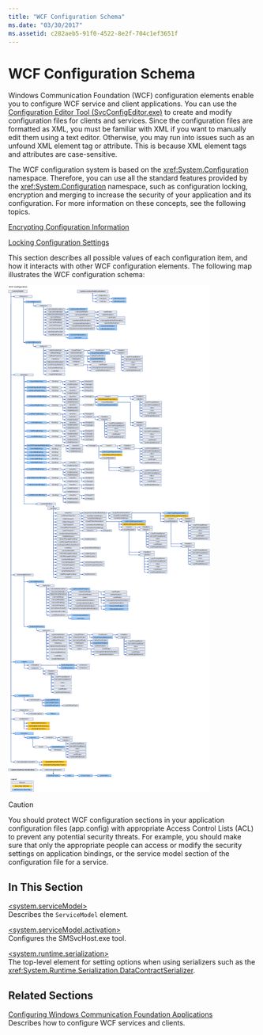 ```yaml
---
title: "WCF Configuration Schema"
ms.date: "03/30/2017"
ms.assetid: c282aeb5-91f0-4522-8e2f-704c1ef3651f
---
```

# WCF Configuration Schema
Windows Communication Foundation (WCF) configuration elements enable you to configure WCF service and client applications. You can use the [Configuration Editor Tool (SvcConfigEditor.exe)](../../../../../docs/framework/wcf/configuration-editor-tool-svcconfigeditor-exe.md) to create and modify configuration files for clients and services. Since the configuration files are formatted as XML, you must be familiar with XML if you want to manually edit them using a text editor. Otherwise, you may run into issues such as an unfound XML element tag or attribute. This is because XML element tags and attributes are case-sensitive.  
  
 The WCF configuration system is based on the <xref:System.Configuration> namespace. Therefore, you can use all the standard features provided by the <xref:System.Configuration> namespace, such as configuration locking, encryption and merging to increase the security of your application and its configuration. For more information on these concepts, see the following topics.  
  
 [Encrypting Configuration Information](https://go.microsoft.com/fwlink/?LinkId=95337)  
  
 [Locking Configuration Settings](https://go.microsoft.com/fwlink/?LinkId=95338)  
  
 This section describes all possible values of each configuration item, and how it interacts with other WCF configuration elements. The following map illustrates the WCF configuration schema:  
  
 ![Diagram that shows the WCF configuration schema.](./media/index/windows-communication-foundation-configuration-schema.gif)  
  
> [!CAUTION]
>  You should protect WCF configuration sections in your application configuration files (app.config) with appropriate Access Control Lists (ACL) to prevent any potential security threats.  For example, you should make sure that only the appropriate people can access or modify the security settings on application bindings, or the service model section of the configuration file for a service.  
  
## In This Section  
 [\<system.serviceModel>](../../../../../docs/framework/configure-apps/file-schema/wcf/system-servicemodel.md)  
 Describes the `ServiceModel` element.  
  
 [\<system.serviceModel.activation>](../../../../../docs/framework/configure-apps/file-schema/wcf/system-servicemodel-activation.md)  
 Configures the SMSvcHost.exe tool.  
  
 [\<system.runtime.serialization>](../../../../../docs/framework/configure-apps/file-schema/wcf/system-runtime-serialization.md)  
 The top-level element for setting options when using serializers such as the <xref:System.Runtime.Serialization.DataContractSerializer>.  
  
## Related Sections  
 [Configuring Windows Communication Foundation Applications](../../../wcf/configuring-services.md)  
 Describes how to configure WCF services and clients.
